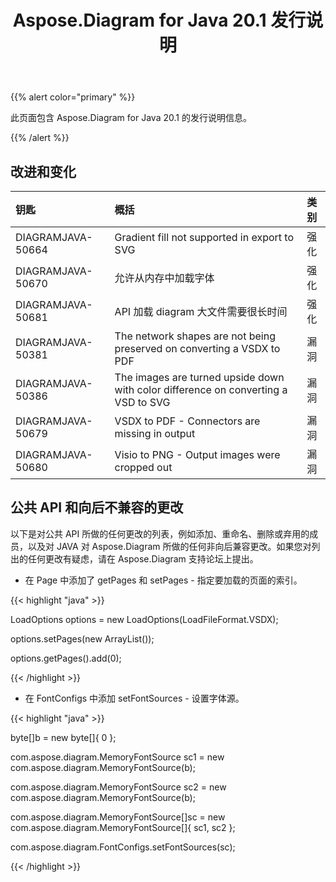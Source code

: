 ﻿---
title: Aspose.Diagram for Java 20.1 发行说明
type: docs
weight: 70
url: /zh/java/aspose-diagram-for-java-20-1-release-notes/
---
{{% alert color="primary" %}} 

此页面包含 Aspose.Diagram for Java 20.1 的发行说明信息。

{{% /alert %}} 
## **改进和变化**

|**钥匙**|**概括**|**类别**|
|:- |:- |:- |
|DIAGRAMJAVA-50664|Gradient fill not supported in export to SVG|强化|
|DIAGRAMJAVA-50670|允许从内存中加载字体|强化|
|DIAGRAMJAVA-50681|API 加载 diagram 大文件需要很长时间|强化|
|DIAGRAMJAVA-50381|The network shapes are not being preserved on converting a VSDX to PDF|漏洞|
|DIAGRAMJAVA-50386|The images are turned upside down with color difference on converting a VSD to SVG|漏洞|
|DIAGRAMJAVA-50679|VSDX to PDF - Connectors are missing in output|漏洞|
|DIAGRAMJAVA-50680|Visio to PNG - Output images were cropped out|漏洞|
## **公共 API 和向后不兼容的更改**
以下是对公共 API 所做的任何更改的列表，例如添加、重命名、删除或弃用的成员，以及对 JAVA 对 Aspose.Diagram 所做的任何非向后兼容更改。如果您对列出的任何更改有疑虑，请在 Aspose.Diagram 支持论坛上提出。

- 在 Page 中添加了 getPages 和 setPages - 指定要加载的页面的索引。

{{< highlight "java" >}}

 LoadOptions options = new LoadOptions(LoadFileFormat.VSDX);

options.setPages(new ArrayList());

options.getPages().add(0);

{{< /highlight >}}

- 在 FontConfigs 中添加 setFontSources - 设置字体源。

{{< highlight "java" >}}

 byte[]b = new byte[]{ 0 };

com.aspose.diagram.MemoryFontSource sc1 = new com.aspose.diagram.MemoryFontSource(b);

com.aspose.diagram.MemoryFontSource sc2 = new com.aspose.diagram.MemoryFontSource(b);

com.aspose.diagram.MemoryFontSource[]sc = new com.aspose.diagram.MemoryFontSource[]{ sc1, sc2 };

com.aspose.diagram.FontConfigs.setFontSources(sc); 

{{< /highlight >}}


